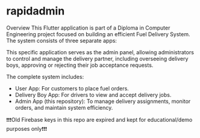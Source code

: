 # rapidadmin
Overview This Flutter application is part of a Diploma in Computer Engineering project focused on building an efficient Fuel Delivery System. The system consists of three separate apps:

This specific application serves as the admin panel, allowing administrators to control and manage the delivery partner, including overseeing delivery boys, approving or rejecting their job acceptance requests.

The complete system includes:
* User App: For customers to place fuel orders.
* Delivery Boy App: For drivers to view and accept delivery jobs.
* Admin App (this repository): To manage delivery assignments, monitor orders, and maintain system efficiency.

❗❗❗Old Firebase keys in this repo are expired and kept for educational/demo purposes only❗❗❗